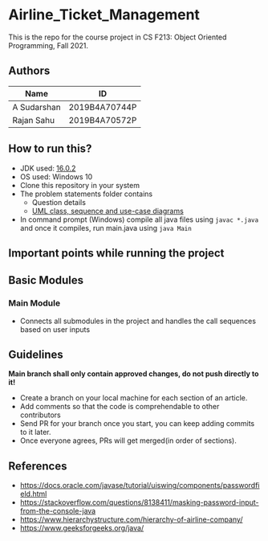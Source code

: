 # Airline_Ticket_Management

This is the repo for the course project in CS F213: Object Oriented Programming, Fall 2021.

## Authors

| Name | ID |
| --- | ----------- |
| A Sudarshan |2019B4A70744P |
| Rajan Sahu | 2019B4A70572P|

## How to run this?

- JDK used: [16.0.2](https://www.oracle.com/java/technologies/javase/jdk16-archive-downloads.html)
- OS used: Windows 10
- Clone this repository in your system
- The problem statements folder contains
    - Question details
    - [UML class, sequence and use-case diagrams](https://www.javatpoint.com/uml-class-diagram)
- In command prompt (Windows) compile all java files using `javac *.java` and once it compiles, run main.java using `java Main`

## Important points while running the project

## Basic Modules
### Main Module

- Connects all submodules in the project and handles the call sequences based on user inputs

## Guidelines

**Main branch shall only contain approved changes, do not push directly to it!**

- Create a branch on your local machine for each section of an article.
- Add comments so that the code is comprehendable to other contributors 
- Send PR for your branch once you start, you can keep adding commits to it later.
- Once everyone agrees, PRs will get merged(in order of sections).

## References

- https://docs.oracle.com/javase/tutorial/uiswing/components/passwordfield.html
- https://stackoverflow.com/questions/8138411/masking-password-input-from-the-console-java
- https://www.hierarchystructure.com/hierarchy-of-airline-company/
- https://www.geeksforgeeks.org/java/




